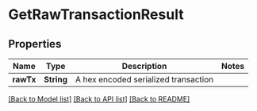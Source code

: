 # GetRawTransactionResult

## Properties
Name | Type | Description | Notes
------------ | ------------- | ------------- | -------------
**rawTx** | **String** | A hex encoded serialized transaction | 

[[Back to Model list]](../README.md#documentation-for-models) [[Back to API list]](../README.md#documentation-for-api-endpoints) [[Back to README]](../README.md)


